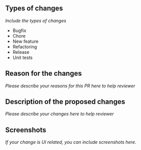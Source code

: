 ## Types of changes

_Include the types of changes_

- Bugfix
- Chore
- New feature
- Refactoring
- Release
- Unit tests

## Reason for the changes

_Please describe your reasons for this PR here to help reviewer_

## Description of the proposed changes

_Please describe your changes here to help reviewer_

## Screenshots

_If your change is UI related, you can include screenshots here_.
